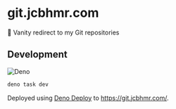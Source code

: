 # git.jcbhmr.com

💄 Vanity redirect to my Git repositories

## Development

![Deno](https://img.shields.io/badge/Deno-222222?style=for-the-badge&logo=Deno&logoColor=70FFAF)

```sh
deno task dev
```

Deployed using [Deno Deploy](https://deno.com/deploy) to
https://git.jcbhmr.com/.
